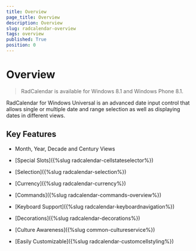 ```yaml
---
title: Overview
page_title: Overview
description: Overview
slug: radcalendar-overview
tags: overview
published: True
position: 0
---
```


# Overview

> RadCalendar is available for Windows 8.1 and Windows Phone 8.1.

RadCalendar for Windows Universal is an advanced date input control that allows single or multiple date and range selection as well as displaying dates in different views.

## Key Features

* Month, Year, Decade and Century Views

* [Special Slots]({%slug radcalendar-cellstateselector%})

* [Selection]({%slug radcalendar-selection%})

* [Currency]({%slug radcalendar-currency%})

* [Commands]({%slug radcalendar-commands-overview%})

* [Keyboard Support]({%slug radcalendar-keyboardnavigation%})

* [Decorations]({%slug radcalendar-decorations%})

* [Culture Awareness]({%slug common-cultureservice%})

* [Easily Customizable]({%slug radcalendar-customcellstyling%})